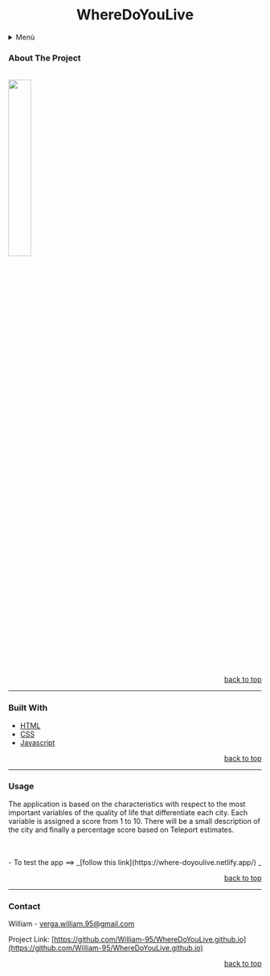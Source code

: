 # <h1 align=center><a name="0">**WhereDoYouLive**</a></h1>

<details>
  <summary>Menù</summary>
 <ol>
   <li><a href="#1">About The Project</a></li>
  <li><a href="#2">Built With</a></li>
  <li><a href="#3">Usage</a></li>
  <li><a href="#4">Contact</a></li>
 </ol>
</details>

### <a name="1">About The Project</a>
<br/>
<img src="vite-project\public\img\screen.jpg" width="30%">

<p align=right><a href="#0">back to top</a></p>

---

### <a name="2">Built With</a>

- [HTML](https://www.w3schools.com/html/html_intro.asp)
- [CSS](https://www.w3schools.com/css/css_intro.asp)
- [Javascript](https://www.javascript.com/)

<p align=right><a href="#0">back to top</a></p>

---

### <a name="3">Usage</a>

The application is based on the characteristics with respect to the most important variables of the quality of life that differentiate each city.
Each variable is assigned a score from 1 to 10.
There will be a small description of the city and finally a percentage score based on Teleport estimates.


<br/>
<br/>
- To test the app ==>
_[follow this link](https://where-doyoulive.netlify.app/) _

<p align=right><a href="#0">back to top</a></p>

---

### <a name="4">Contact</a>

William - verga.william.95@gmail.com

Project Link: [https://github.com/William-95/WhereDoYouLive.github.io](https://github.com/William-95/WhereDoYouLive.github.io)

<p align=right><a href="#0">back to top</a></p>

 
